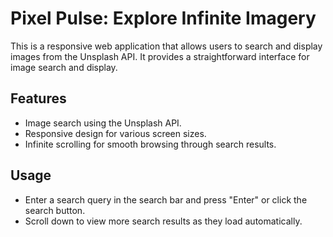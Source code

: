 # Pixel Pulse: Explore Infinite Imagery

This is a responsive web application that allows users to search and display images from the Unsplash API. It provides a straightforward interface for image search and display.

## Features

- Image search using the Unsplash API.
- Responsive design for various screen sizes.
- Infinite scrolling for smooth browsing through search results.

## Usage

- Enter a search query in the search bar and press "Enter" or click the search button.
- Scroll down to view more search results as they load automatically.

